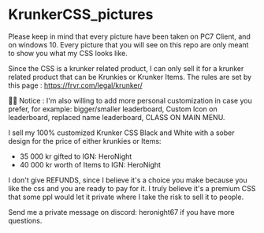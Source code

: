 # KrunkerCSS_pictures

Please keep in mind that every picture have been taken on PC7 Client, and on windows 10.
Every picture that you will see on this repo are only meant to show you what my CSS looks like.

Since the CSS is a krunker related product, I can only sell it for a krunker related product that can be Krunkies or Krunker Items. The rules are set by this page : https://frvr.com/legal/krunker/

📌📌 Notice : I'm also willing to add more personal customization in case you prefer, for example: bigger/smaller leaderboard, Custom Icon on leaderboard, replaced name leaderboard, CLASS ON MAIN MENU.

I sell my 100% customized Krunker CSS Black and White with a sober design for the price of either krunkies or Items:
- 35 000 kr gifted to IGN: HeroNight
- 40 000 kr worth of Items to IGN: HeroNight

I don't give REFUNDS, since I believe it's a choice you make because you like the css and you are ready to pay for it. I truly believe it's a premium CSS that some ppl would let it private where I take the risk to sell it to people. 

Send me a private message on discord: heronight67 if you have more questions.
